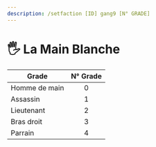 ```yaml
---
description: /setfaction [ID] gang9 [N° GRADE]
---
```


# 🖐️ La Main Blanche

| Grade         | N° Grade |
| ------------- | :------: |
| Homme de main |     0    |
| Assassin      |     1    |
| Lieutenant    |     2    |
| Bras droit    |     3    |
| Parrain       |     4    |
